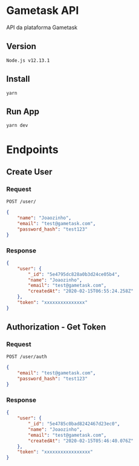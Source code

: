 # Gametask API

API da plataforma Gametask

## Version

    Node.js v12.13.1

## Install

    yarn

## Run App

    yarn dev

# Endpoints

## Create User

### Request

`POST /user/`

```json
{
    "name": "Joaozinho",
    "email": "test@gametask.com",
    "password_hash": "test123"
}
```

### Response

```json
{
    "user": {
        "_id": "5e4795dc828a0b3d24ce05b4",
        "name": "Joaozinho",
        "email": "test@gametask.com",
        "createdAt": "2020-02-15T06:55:24.258Z"
    },
    "token": "xxxxxxxxxxxxxxx"
}
```

## Authorization - Get Token

### Request

`POST /user/auth`

```json
{
    "email": "test@gametask.com",
    "password_hash": "test123"
}
```

### Response

```json
{
    "user": {
        "_id": "5e4785c0bad8242467d23ec0",
        "name": "Joaozinho",
        "email": "test@gametask.com",
        "createdAt": "2020-02-15T05:46:40.076Z"
    },
    "token": "xxxxxxxxxxxxxxxxx"
}
```
